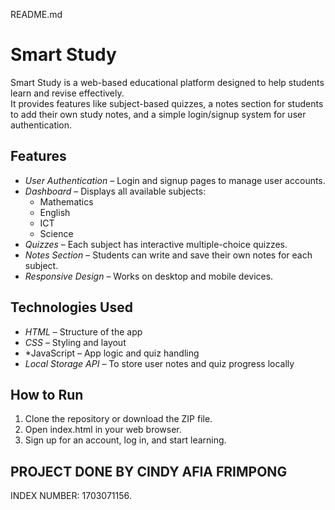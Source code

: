README.md
# Smart Study

Smart Study is a web-based educational platform designed to help students learn and revise effectively.  
It provides features like subject-based quizzes, a notes section for students to add their own study notes, and a simple login/signup system for user authentication.

## Features
- *User Authentication* – Login and signup pages to manage user accounts.
- *Dashboard* – Displays all available subjects:
  - Mathematics
  - English
  - ICT
  - Science
- *Quizzes* – Each subject has interactive multiple-choice quizzes.
- *Notes Section* – Students can write and save their own notes for each subject.
- *Responsive Design* – Works on desktop and mobile devices.
## Technologies Used
- *HTML* – Structure of the app
- *CSS* – Styling and layout
- *JavaScript  – App logic and quiz handling
- *Local Storage API* – To store user notes and quiz progress locally

##  How to Run
1. Clone the repository or download the ZIP file.
2. Open index.html in your web browser.
3. Sign up for an account, log in, and start learning.

## PROJECT DONE BY CINDY AFIA FRIMPONG
INDEX NUMBER: 1703071156.
